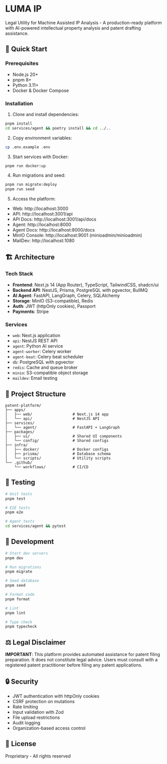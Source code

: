 # LUMA IP

Legal Utility for Machine Assisted IP Analysis - A production-ready platform with AI-powered intellectual property analysis and patent drafting assistance.

## 🚀 Quick Start

### Prerequisites
- Node.js 20+
- pnpm 8+
- Python 3.11+
- Docker & Docker Compose

### Installation

1. Clone and install dependencies:
```bash
pnpm install
cd services/agent && poetry install && cd ../..
```

2. Copy environment variables:
```bash
cp .env.example .env
```

3. Start services with Docker:
```bash
pnpm run docker:up
```

4. Run migrations and seed:
```bash
pnpm run migrate:deploy
pnpm run seed
```

5. Access the platform:
- Web: http://localhost:3000
- API: http://localhost:3001/api
- API Docs: http://localhost:3001/api/docs
- Agent: http://localhost:8000
- Agent Docs: http://localhost:8000/docs
- MinIO Console: http://localhost:9001 (minioadmin/minioadmin)
- MailDev: http://localhost:1080

## 🏗️ Architecture

### Tech Stack
- **Frontend**: Next.js 14 (App Router), TypeScript, TailwindCSS, shadcn/ui
- **Backend API**: NestJS, Prisma, PostgreSQL with pgvector, BullMQ
- **AI Agent**: FastAPI, LangGraph, Celery, SQLAlchemy
- **Storage**: MinIO (S3-compatible), Redis
- **Auth**: JWT (httpOnly cookies), Passport
- **Payments**: Stripe

### Services
- `web`: Next.js application
- `api`: NestJS REST API
- `agent`: Python AI service
- `agent-worker`: Celery worker
- `agent-beat`: Celery beat scheduler
- `db`: PostgreSQL with pgvector
- `redis`: Cache and queue broker
- `minio`: S3-compatible object storage
- `maildev`: Email testing

## 📁 Project Structure

```
patent-platform/
├── apps/
│   ├── web/                  # Next.js 14 app
│   └── api/                  # NestJS API
├── services/
│   └── agent/                # FastAPI + LangGraph
├── packages/
│   ├── ui/                   # Shared UI components
│   └── config/               # Shared configs
├── infra/
│   ├── docker/               # Docker configs
│   ├── prisma/               # Database schema
│   └── scripts/              # Utility scripts
└── .github/
    └── workflows/            # CI/CD
```

## 🧪 Testing

```bash
# Unit tests
pnpm test

# E2E tests
pnpm e2e

# Agent tests
cd services/agent && pytest
```

## 📝 Development

```bash
# Start dev servers
pnpm dev

# Run migrations
pnpm migrate

# Seed database
pnpm seed

# Format code
pnpm format

# Lint
pnpm lint

# Type check
pnpm typecheck
```

## ⚖️ Legal Disclaimer

**IMPORTANT**: This platform provides automated assistance for patent filing preparation. It does not constitute legal advice. Users must consult with a registered patent practitioner before filing any patent applications.

## 🔒 Security

- JWT authentication with httpOnly cookies
- CSRF protection on mutations
- Rate limiting
- Input validation with Zod
- File upload restrictions
- Audit logging
- Organization-based access control

## 📄 License

Proprietary - All rights reserved